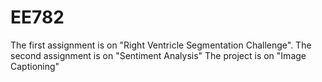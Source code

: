 # EE782
The first assignment is on "Right Ventricle Segmentation Challenge".
The second assignment is on "Sentiment Analysis"
The project is on "Image Captioning"
